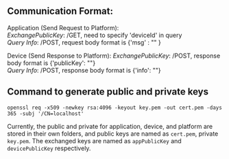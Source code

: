 ## Communication Format:

Application (Send Request to Platform):  
*ExchangePublicKey*: /GET, need to specify 'deviceId' in query  
*Query Info*: /POST, request body format is {'msg' : "<instruction for device>" }  

Device (Send Response to Platform):
*ExchangePublicKey*: /POST, response body format is {'publicKey': "<publicKey>"}  
*Query Info*: /POST, response body format is {'info': "<info>"}

## Command to generate public and private keys
`openssl req -x509 -newkey rsa:4096 -keyout key.pem -out cert.pem -days 365 -subj '/CN=localhost'`  

Currently, the public and private for application, device, and platform are stored in their own folders, and public keys are named as `cert.pem`, private `key.pem`. The exchanged keys are named as `appPublicKey` and `devicePublicKey` respectively.
